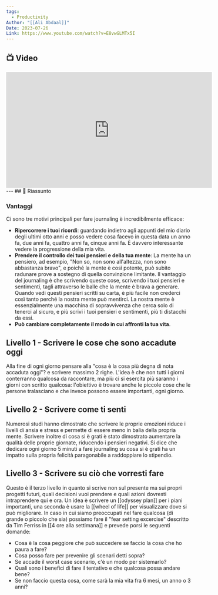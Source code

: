 ```yaml
---
tags:
  - Productivity
Author: "[[Ali Abdaal]]"
Date: 2023-07-26
Link: https://www.youtube.com/watch?v=E8vwGLMTx5I
---
```

## 📺 Video
<div class="iframe-container">
  <iframe width="560" height="315" src="https://www.youtube.com/embed/E8vwGLMTx5I" title="YouTube video player" frameborder="0" allow="accelerometer; autoplay; clipboard-write; encrypted-media; gyroscope; picture-in-picture" allowfullscreen></iframe>
</div>
---
## 📒 Riassunto

### Vantaggi

Ci sono tre motivi principali per fare journaling è incredibilmente efficace:
* **Ripercorrere i tuoi ricordi**: guardando indietro agli appunti del mio diario degli ultimi otto anni e posso vedere cosa facevo in questa data un anno fa, due anni fa, quattro anni fa, cinque anni fa. È davvero interessante vedere la progressione della mia vita. 
* **Prendere il controllo dei tuoi pensieri e della tua mente**: La mente ha un pensiero, ad esempio, "Non so, non sono all'altezza, non sono abbastanza bravo", e poiché la mente è così potente, può subito radunare prove a sostegno di quella convinzione limitante. Il vantaggio del journaling è che scrivendo queste cose, scrivendo i tuoi pensieri e sentimenti, tagli attraverso le balle che la mente è brava a generare. Quando vedi questi pensieri scritti su carta, è più facile non crederci così tanto perché la nostra mente può mentirci. La nostra mente è essenzialmente una macchina di sopravvivenza che cerca solo di tenerci al sicuro, e più scrivi i tuoi pensieri e sentimenti, più ti distacchi da essi.
* **Può cambiare completamente il modo in cui affronti la tua vita**.

## Livello 1 - Scrivere le cose che sono accadute oggi
Alla fine di ogni giorno pensare alla "cosa è la cosa più degna di nota accaduta oggi"? e scrivere massimo 2 righe.
L'idea è che non tutti i giorni conterranno qualcosa da raccontare, ma più ci si esercita più saranno i giorni con scritto qualcosa: l'obiettivo è trovare anche le piccole cose che le persone tralasciano e che invece possono essere importanti, ogni giorno.

## Livello 2 - Scrivere come ti senti
Numerosi studi hanno dimostrato che scrivere le proprie emozioni riduce i livelli di ansia e stress e permette di essere meno in balia della propria mente.
Scrivere inoltre di cosa si è grati è stato dimostrato aumentare la qualità delle proprie giornate, riducendo i pensieri negativi.
Si dice che dedicare ogni giorno 5 minuti a fare journaling su cosa si è grati ha un impatto sulla propria felicità paragonabile a raddoppiare lo stipendio.

## Livello 3 - Scrivere su ciò che vorresti fare
Questo è il terzo livello in quanto si scrive non sul presente ma sui propri progetti futuri, quali decisioni vuoi prendere e quali azioni dovresti intraprendere qui e ora.
Un idea è scrivere un  [[odyssey plan]] per i piani importanti, una seconda è usare la [[wheel of life]] per visualizzare dove si può migliorare.
In caso in cui siamo preoccupati nel fare qualcosa (di grande o piccolo che sia) possiamo fare il "fear setting excercise" descritto da Tim Ferriss in [[4 ore alla settimana]] e prevede porsi le seguenti domande:
* Cosa è la cosa peggiore che può succedere se faccio la cosa che ho paura a fare?
* Cosa posso fare per prevenire gli scenari detti sopra?
* Se accade il worst case scenario, c'è un modo per sistemarlo?
* Quali sono i benefici di fare il tentativo e che qualcosa possa andare bene?
* Se non faccio questa cosa, come sarà la mia vita fra 6 mesi, un anno o 3 anni?